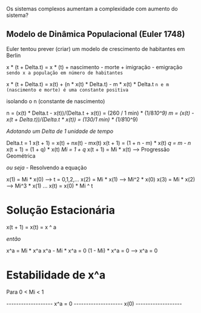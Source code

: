 Os sistemas complexos aumentam a complexidade com aumento do sistema?

## Modelo de Dinâmica Populacional (Euler 1748)

Euler tentou prever (criar) um modelo de crescimento de habitantes em Berlin

x * (t + Delta.t) = x * (t) + nascimento - morte + imigração - emigração
`sendo x a população em número de habitantes`

x * (t + Delta.t) = x(t) + (n * x(t) * Delta.t) - m * x(t) * Delta.t
`n e m (nascimento e morte) é uma constante positiva`

isolando o n (constante de nascimento)

n = (x(t) * Delta.t - x(t))/(Delta.t + x(t)) = (260 / 1 min) * (1/8*10^9)
m = (x(t) - x(t + Delta.t))/(Delta.t * x(t)) = (130/1 min) * (1/8*10^9)

*Adotando um Delta de 1 unidade de tempo*

Delta.t = 1
x(t + 1) = x(t) + nx(t) - mx(t)
x(t + 1) = (1 + n - m) * x(t) *q = m - n*
x(t + 1) = (1 + q) * x(t) *Mi = 1 + q*
x(t + 1) = Mi * x(t) --> Progressão Geométrica

*ou seja* - Resolvendo a equação

x(1) = Mi * x(0) --> t = 0,1,2,...
x(2) = Mi * x(1) --> Mi^2 * x(0)
x(3) = Mi * x(2) --> Mi^3 * x(1)
...
x(t) = x(0) * Mi ^ t

# Solução Estacionária

x(t + 1) = x(t) = x ^ a

_então_

x^a = Mi * x^a
x^a - Mi * x^a = 0
(1 - Mi) * x^a = 0 --> x^a = 0

# Estabilidade de x^a

Para 0 < Mi < 1

------------------- x^a = 0 -------------------- x(0) -------------------
